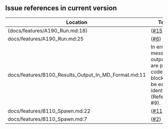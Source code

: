 Issue references in current version
-----------------------------------

Location | Text
---------|-----
(docs/features/A190_Run.md:18)|([#15](https://github.com/LionelDraghi/bbt/issues/15))
docs/features/A190_Run.md:25|([#6](https://github.com/LionelDraghi/bbt/issues/6))
docs/features/B100_Results_Output_In_MD_Format.md:11|In error messages, outputs are put in code blocks to be easily identified (Refer to #9).
docs/features/B110_Spawn.md:22|([#11](https://github.com/LionelDraghi/bbt/issues/11))
docs/features/B110_Spawn.md:7|([#2](https://github.com/LionelDraghi/bbt/issues/2#issue-2406271975))
